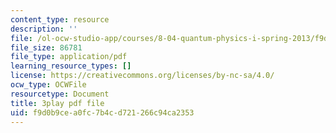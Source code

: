 ```yaml
---
content_type: resource
description: ''
file: /ol-ocw-studio-app/courses/8-04-quantum-physics-i-spring-2013/f9d0b9cea0fc7b4cd721266c94ca2353_qu-jyrwW6hw.pdf
file_size: 86781
file_type: application/pdf
learning_resource_types: []
license: https://creativecommons.org/licenses/by-nc-sa/4.0/
ocw_type: OCWFile
resourcetype: Document
title: 3play pdf file
uid: f9d0b9ce-a0fc-7b4c-d721-266c94ca2353
---
```


